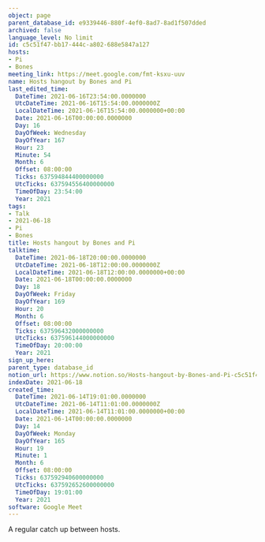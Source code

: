 ```yaml
---
object: page
parent_database_id: e9339446-880f-4ef0-8ad7-8ad1f507dded
archived: false
language_level: No limit
id: c5c51f47-bb17-444c-a802-688e5847a127
hosts:
- Pi
- Bones
meeting_link: https://meet.google.com/fmt-ksxu-uuv
name: Hosts hangout by Bones and Pi
last_edited_time:
  DateTime: 2021-06-16T23:54:00.0000000
  UtcDateTime: 2021-06-16T15:54:00.0000000Z
  LocalDateTime: 2021-06-16T15:54:00.0000000+00:00
  Date: 2021-06-16T00:00:00.0000000
  Day: 16
  DayOfWeek: Wednesday
  DayOfYear: 167
  Hour: 23
  Minute: 54
  Month: 6
  Offset: 08:00:00
  Ticks: 637594844400000000
  UtcTicks: 637594556400000000
  TimeOfDay: 23:54:00
  Year: 2021
tags:
- Talk
- 2021-06-18
- Pi
- Bones
title: Hosts hangout by Bones and Pi
talktime:
  DateTime: 2021-06-18T20:00:00.0000000
  UtcDateTime: 2021-06-18T12:00:00.0000000Z
  LocalDateTime: 2021-06-18T12:00:00.0000000+00:00
  Date: 2021-06-18T00:00:00.0000000
  Day: 18
  DayOfWeek: Friday
  DayOfYear: 169
  Hour: 20
  Month: 6
  Offset: 08:00:00
  Ticks: 637596432000000000
  UtcTicks: 637596144000000000
  TimeOfDay: 20:00:00
  Year: 2021
sign_up_here: 
parent_type: database_id
notion_url: https://www.notion.so/Hosts-hangout-by-Bones-and-Pi-c5c51f47bb17444ca802688e5847a127
indexDate: 2021-06-18
created_time:
  DateTime: 2021-06-14T19:01:00.0000000
  UtcDateTime: 2021-06-14T11:01:00.0000000Z
  LocalDateTime: 2021-06-14T11:01:00.0000000+00:00
  Date: 2021-06-14T00:00:00.0000000
  Day: 14
  DayOfWeek: Monday
  DayOfYear: 165
  Hour: 19
  Minute: 1
  Month: 6
  Offset: 08:00:00
  Ticks: 637592940600000000
  UtcTicks: 637592652600000000
  TimeOfDay: 19:01:00
  Year: 2021
software: Google Meet
---
```


A regular catch up between hosts.


